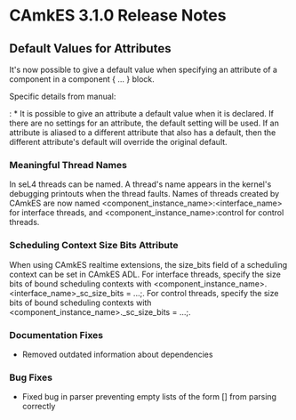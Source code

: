 # CAmkES 3.1.0 Release Notes


## Default Values for Attributes


It's now possible to give a default value when specifying an attribute
of a component in a component { ... } block.

Specific details from manual:

:   \* It is possible to give an attribute a default value when it
    is declared. If there are no settings for an attribute, the default
    setting will be used. If an attribute is aliased to a different
    attribute that also has a default, then the different attribute's
    default will override the original default.

### Meaningful Thread Names


In seL4 threads can be named. A thread's name appears in the kernel's
debugging printouts when the thread faults. Names of threads created by
CAmkES are now named
<component_instance_name>:<interface_name> for interface
threads, and <component_instance_name>:control for control
threads.

### Scheduling Context Size Bits Attribute


When using CAmkES realtime extensions, the size_bits field of a
scheduling context can be set in CAmkES ADL. For interface threads,
specify the size bits of bound scheduling contexts with
<component_instance_name>.<interface_name>_sc_size_bits = ...;.
For control threads, specify the size bits of bound scheduling contexts
with <component_instance_name>._sc_size_bits = ...;.

### Documentation Fixes


  -   Removed outdated information about dependencies

### Bug Fixes


  -   Fixed bug in parser preventing empty lists of the form [] from
      parsing correctly

